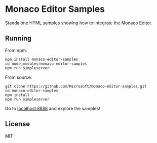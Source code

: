 
# Monaco Editor Samples

Standalone HTML samples showing how to integrate the Monaco Editor.

## Running

From npm:
```
npm install monaco-editor-samples
cd node_modules/monaco-editor-samples
npm run simpleserver
```

From source:
```
git clone https://github.com/Microsoft/monaco-editor-samples.git
cd monaco-editor-samples
npm install .
npm run simpleserver
```

Go to <a href="http://localhost:8888">localhost:8888</a> and explore the samples!

## License

MIT